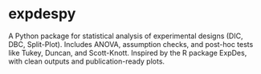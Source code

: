 # expdespy
A Python package for statistical analysis of experimental designs (DIC, DBC, Split-Plot). Includes ANOVA, assumption checks, and post-hoc tests like Tukey, Duncan, and Scott-Knott. Inspired by the R package ExpDes, with clean outputs and publication-ready plots.
